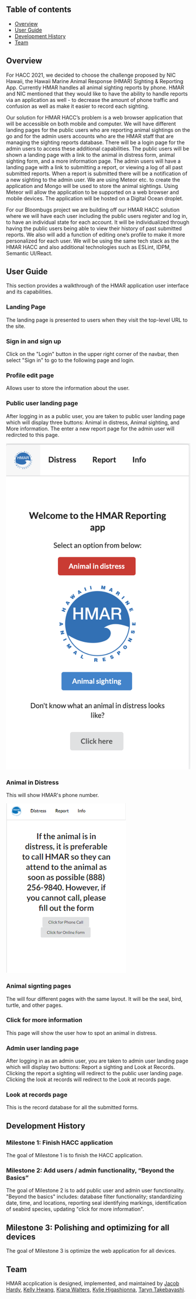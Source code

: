 ## Table of contents

* [Overview](#overview)
* [User Guide](#user-guide)
* [Development History](#development-history)
* [Team](#team)

## Overview

For HACC 2021, we decided to choose the challenge proposed by NIC Hawaii, the Hawaii Marine Animal Response (HMAR) Sighting & Reporting App. Currently HMAR handles all animal sighting reports by phone. HMAR and NIC mentioned that they would like to have the ability to handle reports via an application as well - to decrease the amount of phone traffic and confusion as well as make it easier to record each sighting.

Our solution for HMAR HACC’s problem is a web browser application that will be accessible on both mobile and computer. We will have different landing pages for the public users who are reporting animal sightings on the go and for the admin users accounts who are the HMAR staff that are managing the sighting reports database. There will be a login page for the admin users to access these additional capabilities. The public users will be shown a landing page with a link to the animal in distress form, animal sighting form, and a more information page. The admin users will have a landing page with a link to submitting a report, or viewing a log of all past submitted reports. When a report is submitted there will be a notification of a new sighting to the admin user. We are using Meteor etc. to create the application and Mongo will be used to store the animal sightings. Using Meteor will allow the application to be supported on a web browser and mobile devices. The application will be hosted on a Digital Ocean droplet. 

For our Bloombugs project we are building off our HMAR HACC solution where we will have each user including the public users register and log in, to have an individual state for each account. It will be individualized through having the public users being able to view their history of past submitted reports. We also will add a function of editing one’s profile to make it more personalized for each user. We will be using the same tech stack as the HMAR HACC and also additional technologies such as ESLint, IDPM, Semantic UI/React.


## User Guide

This section provides a walkthrough of the HMAR application user interface and its capabilities.

### Landing Page

The landing page is presented to users when they visit the top-level URL to the site.

### Sign in and sign up

Click on the "Login" button in the upper right corner of the navbar, then select "Sign in" to go to the following page and login.

### Profile edit page

Allows user to store the information about the user.

### Public user landing page

After logging in as a public user, you are taken to public user landing page which will display three buttons: Animal in distress, Animal sighting, and More information. The enter a new report page for the admin user will redircted to this page.

<img src="photos/mockphoto1.png">

### Animal in Distress

This will show HMAR's phone number.

<img src="photos/mockphoto2.png">

### Animal signting pages

The will four different pages with the same layout. It will be the seal, bird, turtle, and other pages.

### Click for more information

This page will show the user how to spot an animal in distress.

### Admin user landing page

After logging in as an admin user, you are taken to admin user landing page which will display two buttons: Report a sighting and Look at Records. Clicking the report a sighting will redirect to the public user landing page. Clicking the look at records will redirect to the Look at records page. 

### Look at records page

This is the record database for all the submitted forms.


## Development History

### Milestone 1: Finish HACC application

The goal of Milestone 1 is to finish the HACC application.

### Milestone 2: Add users / admin functionality, “Beyond the Basics”

The goal of Milestone 2 is to add public user and admin user functionality. "Beyond the basics" includes: database filter functionality; standardizing date, time, and locations, reporting seal identifying markings, identification of seabird species, updating "click for more information".

## Milestone 3: Polishing and optimizing for all devices

The goal of Milestone 3 is optimize the web application for all devices. 


## Team

HMAR accplication is designed, implemented, and maintained by [Jacob Hardy](https://jakehardy95.github.io/), [Kelly Hwang](https://hwangkyh.github.io/), [Kiana Walters](https://kianaleilani.github.io/), [Kylie Higashionna](https://kyliehigashionna.github.io/), [Taryn Takebayashi](https://microtaryn.github.io/).
